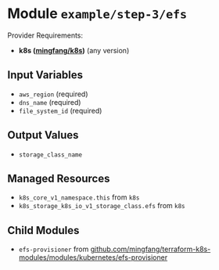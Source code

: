 
# Module `example/step-3/efs`

Provider Requirements:
* **k8s ([mingfang/k8s](https://registry.terraform.io/providers/mingfang/k8s/latest))** (any version)

## Input Variables
* `aws_region` (required)
* `dns_name` (required)
* `file_system_id` (required)

## Output Values
* `storage_class_name`

## Managed Resources
* `k8s_core_v1_namespace.this` from `k8s`
* `k8s_storage_k8s_io_v1_storage_class.efs` from `k8s`

## Child Modules
* `efs-provisioner` from [github.com/mingfang/terraform-k8s-modules/modules/kubernetes/efs-provisioner](https://github.com/mingfang/terraform-k8s-modules/tree/master/modules/kubernetes/efs-provisioner)

